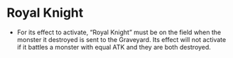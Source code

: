 # Royal Knight

*   For its effect to activate, “Royal Knight” must be on the field when the monster it destroyed is sent to the Graveyard. Its effect will not activate if it battles a monster with equal ATK and they are both destroyed.
